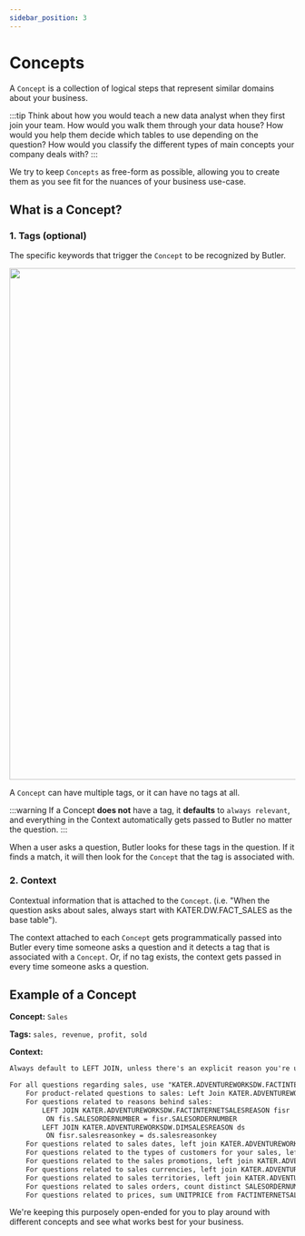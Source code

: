 ```yaml
---
sidebar_position: 3
---
```


# Concepts

A `Concept` is a collection of logical steps that represent similar domains about your business. 

:::tip
Think about how you would teach a new data analyst when they first join your team. How would you walk them through your data house? How would you help them decide which tables to use depending on the question? How would you classify the different types of main concepts your company deals with? 
:::

We try to keep `Concepts` as free-form as possible, allowing you to create them as you see fit for the nuances of your business use-case. 

## What is a Concept?
### 1. Tags (optional)
The specific keywords that trigger the `Concept` to be recognized by Butler.
<div style={{ display: "flex", justifyContent: "center", padding: "2rem 0 3rem 0" }}>
    <img src={require("../../static/img/ConceptTags.png").default} width="900" />
</div>

A `Concept` can have multiple tags, or it can have no tags at all.

:::warning
If a Concept **does not** have a tag, it **defaults** to `always relevant`, and everything in the Context automatically gets passed to Butler no matter the question.
:::

When a user asks a question, Butler looks for these tags in the question. If it finds a match, it will then look for the `Concept` that the tag is associated with.

### 2. Context
Contextual information that is attached to the `Concept`. (i.e. "When the question asks about sales, always start with KATER.DW.FACT_SALES as the base table").

The context attached to each `Concept` gets programmatically passed into Butler every time someone asks a question and it detects a tag that is associated with a `Concept`. Or, if no tag exists, the context gets passed in every time someone asks a question.

## Example of a Concept
**Concept:** `Sales`

**Tags:** `sales, revenue, profit, sold`

**Context:** 
```markdown
Always default to LEFT JOIN, unless there's an explicit reason you're using INNER JOIN. 

For all questions regarding sales, use "KATER.ADVENTUREWORKSDW.FACTINTERNETSALES AS fis" as the base table for all data. 
    For product-related questions to sales: Left Join KATER.ADVENTUREWORKSDW.DIMPRODUCT
    For questions related to reasons behind sales: 
        LEFT JOIN KATER.ADVENTUREWORKSDW.FACTINTERNETSALESREASON fisr
         ON fis.SALESORDERNUMBER = fisr.SALESORDERNUMBER 
        LEFT JOIN KATER.ADVENTUREWORKSDW.DIMSALESREASON ds
         ON fisr.salesreasonkey = ds.salesreasonkey
    For questions related to sales dates, left join KATER.ADVENTUREWORKSDW.DIMDATE
    For questions related to the types of customers for your sales, left join KATER.ADVENTUREWORKSDW.DIMORGANIZATION
    For questions related to the sales promotions, left join KATER.ADVENTUREWORKSDW.DIMPROMOTION
    For questions related to sales currencies, left join KATER.ADVENTUREWORKSDW.DIMCURRENCY
    For questions related to sales territories, left join KATER.ADVENTUREWORKSDW.DIMSALESTERRITORY
    For questions related to sales orders, count distinct SALESORDERNUMBER from FACTINTERNETSALES table
    For questions related to prices, sum UNITPRICE from FACTINTERNETSALES table
```

We're keeping this purposely open-ended for you to play around with different concepts and see what works best for your business.